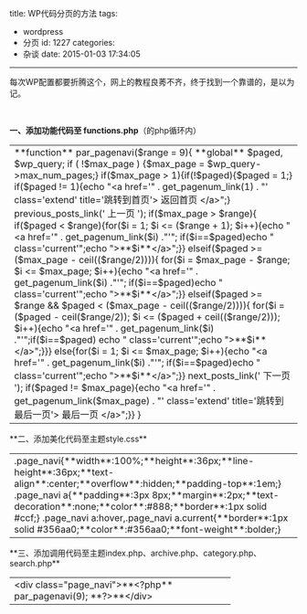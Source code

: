 title: WP代码分页的方法
tags:
  - wordpress
  - 分页
id: 1227
categories:
  - 杂谈
date: 2015-01-03 17:34:05
---

每次WP配置都要折腾这个，网上的教程良莠不齐，终于找到一个靠谱的，是以为记。

&nbsp;

**一、添加功能代码至 functions.php**（的php循环内）
<table width="624">
<tbody>
<tr>
<td width="624">**function** par_pagenavi($range = 9){
**global** $paged, $wp_query;
if ( !$max_page ) {$max_page = $wp_query-&gt;max_num_pages;}
if($max_page &gt; 1){if(!$paged){$paged = 1;}
if($paged != 1){echo "&lt;a href='" . get_pagenum_link(1) . "' class='extend' title='跳转到首页'&gt; 返回首页 &lt;/a&gt;";}
previous_posts_link(' 上一页 ');
if($max_page &gt; $range){
if($paged &lt; $range){for($i = 1; $i &lt;= ($range + 1); $i++){echo "&lt;a href='" . get_pagenum_link($i) ."'";
if($i==$paged)echo " class='current'";echo "&gt;**$i**&lt;/a&gt;";}}
elseif($paged &gt;= ($max_page - ceil(($range/2)))){
for($i = $max_page - $range; $i &lt;= $max_page; $i++){echo "&lt;a href='" . get_pagenum_link($i) ."'";
if($i==$paged)echo " class='current'";echo "&gt;**$i**&lt;/a&gt;";}}
elseif($paged &gt;= $range &amp;&amp; $paged &lt; ($max_page - ceil(($range/2)))){
for($i = ($paged - ceil($range/2)); $i &lt;= ($paged + ceil(($range/2))); $i++){echo "&lt;a href='" . get_pagenum_link($i) ."'";if($i==$paged) echo " class='current'";echo "&gt;**$i**&lt;/a&gt;";}}}
else{for($i = 1; $i &lt;= $max_page; $i++){echo "&lt;a href='" . get_pagenum_link($i) ."'";
if($i==$paged)echo " class='current'";echo "&gt;**$i**&lt;/a&gt;";}}
next_posts_link(' 下一页 ');
if($paged != $max_page){echo "&lt;a href='" . get_pagenum_link($max_page) . "' class='extend' title='跳转到最后一页'&gt; 最后一页 &lt;/a&gt;";}}
}</td>
</tr>
</tbody>
</table>
**二、添加美化代码至主题style.css**
<table width="624">
<tbody>
<tr>
<td width="624">.page_navi{**width**:100%;**height**:36px;**line-height**:36px;**text-align**:center;**overflow**:hidden;**padding-top**:1em;}
.page_navi a{**padding**:3px 8px;**margin**:2px;**text-decoration**:none;**color**:#888;**border**:1px solid #ccf;}
.page_navi a:hover,.page_navi a.current{**border**:1px solid #356aa0;**color**:#356aa0;**font-weight**:bolder;}</td>
</tr>
</tbody>
</table>
**三、添加调用代码至主题index.php、archive.php、category.php、search.php**
<table width="371">
<tbody>
<tr>
<td width="371">&lt;div class="page_navi"&gt;**&lt;?php** par_pagenavi(9); **?&gt;**&lt;/div&gt;</td>
</tr>
</tbody>
</table>
&nbsp;